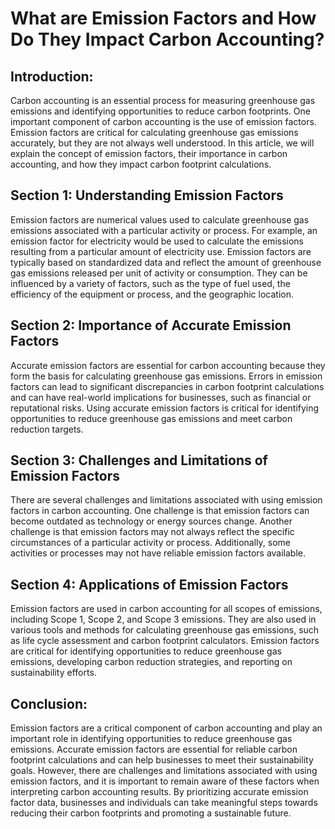 # What are Emission Factors and How Do They Impact Carbon Accounting?

## Introduction:

Carbon accounting is an essential process for measuring greenhouse gas emissions and identifying opportunities to reduce carbon footprints. One important component of carbon accounting is the use of emission factors. Emission factors are critical for calculating greenhouse gas emissions accurately, but they are not always well understood. In this article, we will explain the concept of emission factors, their importance in carbon accounting, and how they impact carbon footprint calculations.

## Section 1: Understanding Emission Factors

Emission factors are numerical values used to calculate greenhouse gas emissions associated with a particular activity or process. For example, an emission factor for electricity would be used to calculate the emissions resulting from a particular amount of electricity use. Emission factors are typically based on standardized data and reflect the amount of greenhouse gas emissions released per unit of activity or consumption. They can be influenced by a variety of factors, such as the type of fuel used, the efficiency of the equipment or process, and the geographic location.

## Section 2: Importance of Accurate Emission Factors

Accurate emission factors are essential for carbon accounting because they form the basis for calculating greenhouse gas emissions. Errors in emission factors can lead to significant discrepancies in carbon footprint calculations and can have real-world implications for businesses, such as financial or reputational risks. Using accurate emission factors is critical for identifying opportunities to reduce greenhouse gas emissions and meet carbon reduction targets.

## Section 3: Challenges and Limitations of Emission Factors

There are several challenges and limitations associated with using emission factors in carbon accounting. One challenge is that emission factors can become outdated as technology or energy sources change. Another challenge is that emission factors may not always reflect the specific circumstances of a particular activity or process. Additionally, some activities or processes may not have reliable emission factors available.

## Section 4: Applications of Emission Factors

Emission factors are used in carbon accounting for all scopes of emissions, including Scope 1, Scope 2, and Scope 3 emissions. They are also used in various tools and methods for calculating greenhouse gas emissions, such as life cycle assessment and carbon footprint calculators. Emission factors are critical for identifying opportunities to reduce greenhouse gas emissions, developing carbon reduction strategies, and reporting on sustainability efforts.

## Conclusion:

Emission factors are a critical component of carbon accounting and play an important role in identifying opportunities to reduce greenhouse gas emissions. Accurate emission factors are essential for reliable carbon footprint calculations and can help businesses to meet their sustainability goals. However, there are challenges and limitations associated with using emission factors, and it is important to remain aware of these factors when interpreting carbon accounting results. By prioritizing accurate emission factor data, businesses and individuals can take meaningful steps towards reducing their carbon footprints and promoting a sustainable future.
